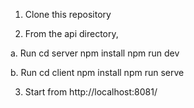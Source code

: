1. Clone this repository


2. From the api directory,

a. Run
cd server
npm install
npm run dev

b. Run
cd client
npm install
npm run serve

3. Start from http://localhost:8081/ 

